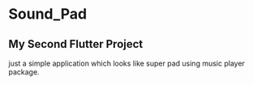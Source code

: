 # Sound_Pad

## My Second Flutter Project

just a simple application which looks like super pad using music player package.


